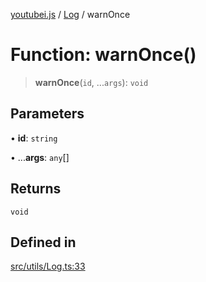 [youtubei.js](../../../README.md) / [Log](../README.md) / warnOnce

# Function: warnOnce()

> **warnOnce**(`id`, ...`args`): `void`

## Parameters

• **id**: `string`

• ...**args**: `any`[]

## Returns

`void`

## Defined in

[src/utils/Log.ts:33](https://github.com/LuanRT/YouTube.js/blob/af92984523f90200a18314b94478a2697c9deab0/src/utils/Log.ts#L33)
